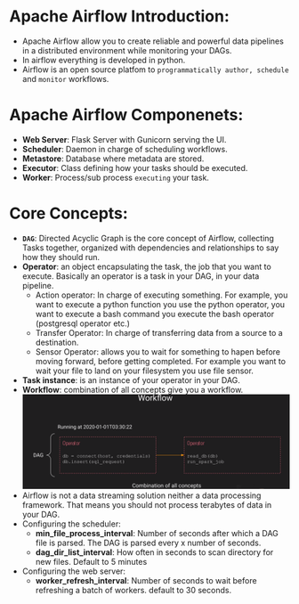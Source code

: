 # Apache Airflow Introduction:
- Apache Airflow allow you to create reliable and powerful data pipelines in a distributed environment while monitoring your DAGs.
- In airflow everything is developed in python.
-  Airflow is an open source platfom to `programmatically author, schedule` and `monitor` workflows.
# Apache Airflow Componenets:
- **Web Server**: Flask Server with Gunicorn serving the UI.
- **Scheduler**: Daemon in charge of scheduling workflows.
- **Metastore**: Database where metadata are stored.
- **Executor**: Class defining how your tasks should be executed.
- **Worker**: Process/sub process `executing` your task.
# Core Concepts:
- **`DAG`**: Directed Acyclic Graph is the core concept of Airflow, collecting Tasks together, organized with dependencies and relationships to say how they should run.
- **Operator**: an object encapsulating the task, the job that you want to execute. Basically an operator is a task in your DAG, in your data pipeline.
    - Action operator: In charge of executing something. For example, you want to execute a python function you use the python operator, you want to execute a bash command you execute the bash operator (postgresql operator etc.)
    - Transfer Operator: In charge of transferring data from a source to a destination.
    - Sensor Operator: allows you to wait for something to hapen before moving forward, before getting completed. For example you want to wait your file to land on your filesystem you use file sensor.
- **Task instance**: is an instance of your operator in your DAG.
- **Workflow**: combination of all concepts give you a workflow.
![Workflow](./../assets/airflow/workflow.png)
- Airflow is not a data streaming solution neither a data processing framework. That means you should not process terabytes of data in your DAG.
- Configuring the scheduler:
    - **min_file_process_interval**: Number of seconds after which a DAG file is parsed. The DAG is parsed every x number of seconds.
    - **dag_dir_list_interval**: How often in seconds to scan directory for new files. Default to 5 minutes 
- Configuring the web server:
    - **worker_refresh_interval**: Number of seconds to wait before refreshing a batch of workers. default to 30 seconds.